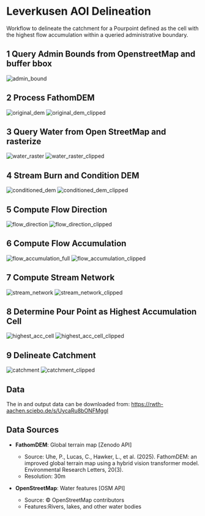 # Leverkusen AOI Delineation

Workflow to delineate the catchment for a Pourpoint defined as the cell with the highest flow accumulation within a queried administrative boundary.

## 1 Query Admin Bounds from OpenstreetMap and buffer bbox

![admin_bound](https://github.com/user-attachments/assets/a6c703f9-5098-4b32-90f9-4da04ae7187e)

## 2 Process FathomDEM

![original_dem](https://github.com/user-attachments/assets/04aea21b-44d2-424f-95cd-af644a7ef978)
![original_dem_clipped](https://github.com/user-attachments/assets/7b36af9a-d270-42b9-a0da-a94c0001b81c)

## 3 Query Water from Open StreetMap and rasterize

![water_raster](https://github.com/user-attachments/assets/56b06a15-dada-4ceb-9dbe-8079d69776df)
![water_raster_clipped](https://github.com/user-attachments/assets/598e572a-71eb-4626-8e40-3d997f76abfd)

## 4 Stream Burn and Condition DEM

![conditioned_dem](https://github.com/user-attachments/assets/1a131bb2-2c2c-435e-89e6-745342c3302a)
![conditioned_dem_clipped](https://github.com/user-attachments/assets/6ccf3fd6-fb76-4a0e-92a8-de8d2b236391)

## 5 Compute Flow Direction

![flow_direction](https://github.com/user-attachments/assets/acc89af2-9bfc-4c67-9c2f-e514d3f5dfdb)
![flow_direction_clipped](https://github.com/user-attachments/assets/94164457-87ef-4180-b117-3fb8be6c21f5)

## 6 Compute Flow Accumulation

![flow_accumulation_full](https://github.com/user-attachments/assets/0c75d27f-81fc-4c6d-b392-663809e5088e)
![flow_accumulation_clipped](https://github.com/user-attachments/assets/7c991435-715a-4023-9c89-a32fa460fabd)

## 7 Compute Stream Network

![stream_network](https://github.com/user-attachments/assets/0992d026-29c7-4587-a4f1-df7d9d2b66c4)
![stream_network_clipped](https://github.com/user-attachments/assets/1c033132-bf4e-4447-a3e5-7971687dd228)

## 8 Determine Pour Point as Highest Accumulation Cell

![highest_acc_cell](https://github.com/user-attachments/assets/a3a87a08-2aff-4c72-be76-b997c127c801)
![highest_acc_cell_clipped](https://github.com/user-attachments/assets/ff2b5dab-f5dd-4f5d-bb9f-c36611b2bf20)

## 9 Delineate Catchment

![catchment](https://github.com/user-attachments/assets/fbaff545-658c-42ce-aab8-868901019cea)
![catchment_clipped](https://github.com/user-attachments/assets/e61f8193-afc7-4c2a-a3f1-363921c214aa)

## Data

The in and output data can be downloaded from:
https://rwth-aachen.sciebo.de/s/UycaRu8bONFMggI

## Data Sources

- **FathomDEM**: Global terrain map [Zenodo API]

  - Source: Uhe, P., Lucas, C., Hawker, L., et al. (2025). FathomDEM: an improved global terrain map using a hybrid vision transformer model. Environmental Research Letters, 20(3).
  - Resolution: 30m

- **OpenStreetMap**: Water features [OSM API]
  - Source: © OpenStreetMap contributors
  - Features:Rivers, lakes, and other water bodies
